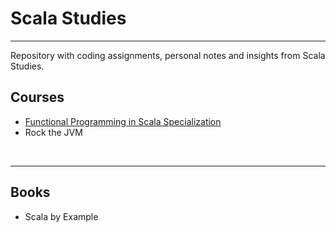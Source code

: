 # Scala Studies

---
Repository with coding assignments, personal notes and insights from Scala Studies.

## Courses

* [Functional Programming in Scala Specialization](./Functional%20Programming%20Specialization/func_prog_spec.md)
* Rock the JVM

<br>

---


## Books

* Scala by Example

